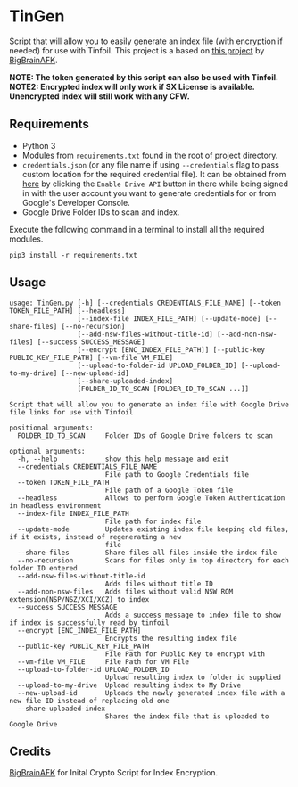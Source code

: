 # TinGen
Script that will allow you to easily generate an index file (with encryption if needed) for use with Tinfoil.
This project is a based on [this project](https://github.com/BigBrainAFK/tinfoil_gdrive_generator/) by [BigBrainAFK](https://github.com/BigBrainAFK/).  
  
**NOTE: The token generated by this script can also be used with Tinfoil.**
**NOTE2: Encrypted index will only work if SX License is available. Unencrypted index will still work with any CFW.**

## Requirements
- Python 3
- Modules from `requirements.txt` found in the root of project directory.
- `credentials.json` (or any file name if using `--credentials` flag to pass custom location for the required credential file). It can be obtained from [here](https://developers.google.com/drive/api/v3/quickstart/python) by clicking the `Enable Drive API` button in there while being signed in with the user account you want to generate credentials for or from Google's Developer Console.
- Google Drive Folder IDs to scan and index.

Execute the following command in a terminal to install all the required modules.  
```
pip3 install -r requirements.txt
```

## Usage
```
usage: TinGen.py [-h] [--credentials CREDENTIALS_FILE_NAME] [--token TOKEN_FILE_PATH] [--headless]
                 [--index-file INDEX_FILE_PATH] [--update-mode] [--share-files] [--no-recursion]
                 [--add-nsw-files-without-title-id] [--add-non-nsw-files] [--success SUCCESS_MESSAGE]
                 [--encrypt [ENC_INDEX_FILE_PATH]] [--public-key PUBLIC_KEY_FILE_PATH] [--vm-file VM_FILE]
                 [--upload-to-folder-id UPLOAD_FOLDER_ID] [--upload-to-my-drive] [--new-upload-id]
                 [--share-uploaded-index]
                 [FOLDER_ID_TO_SCAN [FOLDER_ID_TO_SCAN ...]]

Script that will allow you to generate an index file with Google Drive file links for use with Tinfoil

positional arguments:
  FOLDER_ID_TO_SCAN     Folder IDs of Google Drive folders to scan

optional arguments:
  -h, --help            show this help message and exit
  --credentials CREDENTIALS_FILE_NAME
                        File path to Google Credentials file
  --token TOKEN_FILE_PATH
                        File path of a Google Token file
  --headless            Allows to perform Google Token Authentication in headless environment
  --index-file INDEX_FILE_PATH
                        File path for index file
  --update-mode         Updates existing index file keeping old files, if it exists, instead of regenerating a new
                        file
  --share-files         Share files all files inside the index file
  --no-recursion        Scans for files only in top directory for each folder ID entered
  --add-nsw-files-without-title-id
                        Adds files without title ID
  --add-non-nsw-files   Adds files without valid NSW ROM extension(NSP/NSZ/XCI/XCZ) to index
  --success SUCCESS_MESSAGE
                        Adds a success message to index file to show if index is successfully read by tinfoil
  --encrypt [ENC_INDEX_FILE_PATH]
                        Encrypts the resulting index file
  --public-key PUBLIC_KEY_FILE_PATH
                        File Path for Public Key to encrypt with
  --vm-file VM_FILE     File Path for VM File
  --upload-to-folder-id UPLOAD_FOLDER_ID
                        Upload resulting index to folder id supplied
  --upload-to-my-drive  Upload resulting index to My Drive
  --new-upload-id       Uploads the newly generated index file with a new file ID instead of replacing old one
  --share-uploaded-index
                        Shares the index file that is uploaded to Google Drive
```

## Credits
[BigBrainAFK](https://github.com/BigBrainAFK/) for Inital Crypto Script for Index Encryption.
